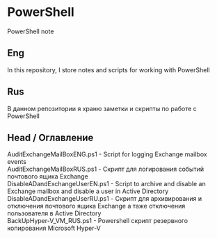 # PowerShell
PowerShell note

Eng
---
In this repository, I store notes and scripts for working with PowerShell


Rus
---
В данном репозитории я храню заметки и скрипты по работе с PowerShell  
  
  
Head / Оглавление  
---
AuditExchangeMailBoxENG.ps1 - Script for logging Exchange mailbox events  
AuditExchangeMailBoxRUS.ps1 - Скрипт для логирования событий почтового ящика Exchange  
DisableADandExchangeUserEN.ps1 - Script to archive and disable an Exchange mailbox and disable a user in Active Directory  
DisableADandExchangeUserRU.ps1 - Скрипт для архивирования и отключения почтового ящика Exchange а таже отключения пользователя в Active Directory  
BackUpHyper-V_VM_RUS.ps1 - Powershell скрипт резервного копирования Microsoft Hyper-V
